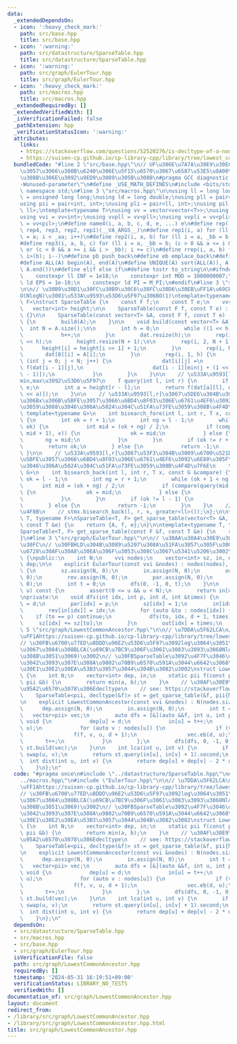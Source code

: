 ```yaml
---
data:
  _extendedDependsOn:
  - icon: ':heavy_check_mark:'
    path: src/base.hpp
    title: src/base.hpp
  - icon: ':warning:'
    path: src/datastructure/SparseTable.hpp
    title: src/datastructure/SparseTable.hpp
  - icon: ':warning:'
    path: src/graph/EulerTour.hpp
    title: src/graph/EulerTour.hpp
  - icon: ':heavy_check_mark:'
    path: src/macros.hpp
    title: src/macros.hpp
  _extendedRequiredBy: []
  _extendedVerifiedWith: []
  _isVerificationFailed: false
  _pathExtension: hpp
  _verificationStatusIcon: ':warning:'
  attributes:
    links:
    - https://stackoverflow.com/questions/52520276/is-decltype-of-a-non-static-member-function-ill-formed
    - https://suisen-cp.github.io/cp-library-cpp/library/tree/lowest_common_ancestor.hpp
  bundledCode: "#line 2 \"src/base.hpp\"\n// UF\u306E\u7A7A\u30E9\u30E0\u30C0\u6E21\
    \u3057\u3066\u308B\u6240\u306E\u5F15\u6570\u3067\u6587\u53E5\u8A00\u308F\u308C\
    \u308B\u306E\u3092\u9ED9\u3089\u305B\u308B\n#pragma GCC diagnostic ignored \"\
    -Wunused-parameter\"\n#define _USE_MATH_DEFINES\n#include <bits/stdc++.h>\nusing\
    \ namespace std;\n#line 3 \"src/macros.hpp\"\n\nusing ll = long long;\nusing ull\
    \ = unsigned long long;\nusing ld = long double;\nusing pll = pair<ll, ll>;\n\
    using pii = pair<int, int>;\nusing pli = pair<ll, int>;\nusing pil = pair<int,\
    \ ll>;\ntemplate<typename T>\nusing vv = vector<vector<T>>;\nusing vvl = vv<ll>;\n\
    using vvi = vv<int>;\nusing vvpll = vv<pll>;\nusing vvpli = vv<pli>;\nusing vvpil\
    \ = vv<pil>;\n#define name4(i, a, b, c, d, e, ...) e\n#define rep(...) name4(__VA_ARGS__,\
    \ rep4, rep3, rep2, rep1)(__VA_ARGS__)\n#define rep1(i, a) for (ll i = 0, _aa\
    \ = a; i < _aa; i++)\n#define rep2(i, a, b) for (ll i = a, _bb = b; i < _bb; i++)\n\
    #define rep3(i, a, b, c) for (ll i = a, _bb = b; (c > 0 && a <= i && i < _bb)\
    \ or (c < 0 && a >= i && i > _bb); i += c)\n#define rrep(i, a, b) for (ll i=(a);\
    \ i>(b); i--)\n#define pb push_back\n#define eb emplace_back\n#define mkp make_pair\n\
    #define ALL(A) begin(A), end(A)\n#define UNIQUE(A) sort(ALL(A)), A.erase(unique(ALL(A)),\
    \ A.end())\n#define elif else if\n#define tostr to_string\n\n#ifndef CONSTANTS\n\
    \    constexpr ll INF = 1e18;\n    constexpr int MOD = 1000000007;\n    constexpr\
    \ ld EPS = 1e-10;\n    constexpr ld PI = M_PI;\n#endif\n#line 3 \"src/datastructure/SparseTable.hpp\"\
    \n\n// \u30B9\u30D1\u30FC\u30B9\u30C6\u30FC\u30D6\u30EB\uFF1A\u69CB\u7BC9\u306B\
    O(NlogN)\u3001\u533A\u9593\u53D6\u5F97\u306BO(1)\ntemplate<typename T, typename\
    \ F>\nstruct SparseTable {\n    const F f;\n    const T e;\n    vv<T> dat;\n \
    \   vector<int> height;\n\n    SparseTable(const F f, const T e) : f(f), e(e)\
    \ {}\n\n    SparseTable(const vector<T> &A, const F f, const T e) : f(f), e(e)\
    \ {\n        build(A);\n    }\n\n    void build(const vector<T> &A) {\n      \
    \  int N = A.size();\n\n        int h = 0;\n        while ((1 << h) <= N) {\n\
    \            h++;\n        }\n        dat.resize(h);\n        rep(i, h) dat[i].resize(1\
    \ << h);\n        height.resize(N + 1);\n\n        rep(i, 2, N + 1) {\n      \
    \      height[i] = height[i >> 1] + 1;\n        }\n        rep(i, N) {\n     \
    \       dat[0][i] = A[i];\n        }\n        rep(i, 1, h) {\n            for\
    \ (int j = 0; j < N; j++) {\n                dat[i][j] =\n                   \
    \ f(dat[i - 1][j],\n                      dat[i - 1][min(j + (1 << (i - 1)), N\
    \ - 1)]);\n            }\n        }\n    }\n\n    // \u533A\u9593[l,r)\u3067\u306E\
    min,max\u3092\u53D6\u5F97\n    T query(int l, int r) {\n        if (l >= r) return\
    \ e;\n        int a = height[r - l];\n        return f(dat[a][l], dat[a][r - (1\
    \ << a)]);\n    }\n\n    // \u533A\u9593[l,r]\u3067\u5DE6\u304B\u3089\u6700\u521D\
    \u306Bx\u306B\u5BFE\u3057\u3066\u6BD4\u8F03\u306E\u6761\u4EF6\u3092\u6E80\u305F\
    \u3059\u3088\u3046\u306A\u5024\u304C\u51FA\u73FE\u3059\u308B\u4F4D\u7F6E\n   \
    \ template<typename G>\n    int bisearch_fore(int l, int r, T x, const G &compare)\
    \ {\n        int ok = r + 1;\n        int ng = l - 1;\n        while (ng + 1 <\
    \ ok) {\n            int mid = (ok + ng) / 2;\n            if (compare(query(l,\
    \ mid + 1), x)) {\n                ok = mid;\n            } else {\n         \
    \       ng = mid;\n            }\n        }\n        if (ok != r + 1) {\n    \
    \        return ok;\n        } else {\n            return -1;\n        }\n   \
    \ }\n\n    // \u533A\u9593[l,r]\u3067\u53F3\u304B\u3089\u6700\u521D\u306Bx\u306B\
    \u5BFE\u3057\u3066\u6BD4\u8F03\u306E\u6761\u4EF6\u3092\u6E80\u305F\u3059\u3088\
    \u3046\u306A\u5024\u304C\u51FA\u73FE\u3059\u308B\u4F4D\u7F6E\n    template<typename\
    \ G>\n    int bisearch_back(int l, int r, T x, const G &compare) {\n        int\
    \ ok = l - 1;\n        int ng = r + 1;\n        while (ok + 1 < ng) {\n      \
    \      int mid = (ok + ng) / 2;\n            if (compare(query(mid, r + 1), x))\
    \ {\n                ok = mid;\n            } else {\n                ng = mid;\n\
    \            }\n        }\n        if (ok != l - 1) {\n            return ok;\n\
    \        } else {\n            return -1;\n        }\n    }\n    // \u4F7F\u7528\
    \u4F8B\n    // stmx.bisearch_back(l, r, x, greater<ll>());\n};\n\ntemplate<typename\
    \ T, typename F>\nSparseTable<T, F> get_sparse_table(vector<T> &A, const F &f,\
    \ const T &e) {\n    return {A, f, e};\n}\n\ntemplate<typename T, typename F>\n\
    SparseTable<T, F> get_sparse_table(const F &f, const T &e) {\n    return {f, e};\n\
    }\n#line 3 \"src/graph/EulerTour.hpp\"\n\n// \u30AA\u30A4\u30E9\u30FC\u30C4\u30A2\
    \u30FC\n// \u30FBHLD\u304B\u3089\u5207\u308A\u51FA\u3057\u305F\u3002\u90E8\u5206\
    \u6728\u30AF\u30A8\u30EA\u306F\u3053\u308C\u3067\u5341\u5206\u3002\nstruct EulerTour\
    \ {\npublic:\n    int N;\n    vvi nodes;\n    vector<int> sz, in, out, rev, par,\
    \ dep;\n\n    explicit EulerTour(const vvi &nodes) : nodes(nodes), N(nodes.size())\
    \ {\n        sz.assign(N, 0);\n        in.assign(N, 0);\n        out.assign(N,\
    \ 0);\n        rev.assign(N, 0);\n        par.assign(N, 0);\n        dep.assign(N,\
    \ 0);\n        int t = 0;\n        dfs(0, -1, 0, t);\n    }\n\n    int operator[](int\
    \ u) const {\n        assert(0 <= u && u < N);\n        return in[u];\n    }\n\
    \nprivate:\n    void dfs(int idx, int p, int d, int &times) {\n        dep[idx]\
    \ = d;\n        par[idx] = p;\n        sz[idx] = 1;\n        in[idx] = times++;\n\
    \        rev[in[idx]] = idx;\n        for (auto &to : nodes[idx]) {\n        \
    \    if (to == p) continue;\n            dfs(to, idx, d + 1, times);\n       \
    \     sz[idx] += sz[to];\n        }\n        out[idx] = times;\n    }\n};\n#line\
    \ 5 \"src/graph/LowestCommonAncestor.hpp\"\n\n// \u7DDA\u5F62LCA\n// \u53C2\u8003\
    \uFF1Ahttps://suisen-cp.github.io/cp-library-cpp/library/tree/lowest_common_ancestor.hpp\n\
    // \u30FB\u6700\u77ED\u8DDD\u96E2\u53D6\u5F97\u3092log\u3064\u3051\u306A\u3044\
    \u3067\u3084\u308BLCA(\u69CB\u7BC9\u306F\u3061\u3083\u3093\u3068NlogN\u304B\u304B\
    \u308B\u3051\u3069)\u3002\n// \u30FBSparseTable\u3092\u4F7F\u3046\u306E\u3067\u3001\
    \u3042\u3093\u307E\u308A\u9802\u70B9\u6570\u591A\u3044\u6642\u3068\u304B\u306F\
    \u30E1\u30E2\u30EA\u53B3\u3057\u3044\u304B\u3082\u3002\nstruct LowestCommonAncestor\
    \ {\n    int N;\n    vector<int> dep, in;\n    static pii f(const pii &a, const\
    \ pii &b) {\n        return min(a, b);\n    }\n    // \u30AF\u30E9\u30B9\u5185\
    \u95A2\u6570\u3078\u306Edecltype\n    // see: https://stackoverflow.com/questions/52520276/is-decltype-of-a-non-static-member-function-ill-formed\n\
    \    SparseTable<pii, decltype(&f)> st = get_sparse_table(&f, pii{MOD, -1});\n\
    \n    explicit LowestCommonAncestor(const vvi &nodes) : N(nodes.size()) {\n  \
    \      dep.assign(N, 0);\n        in.assign(N, 0);\n        int t = 0;\n     \
    \   vector<pii> vec;\n        auto dfs = [&](auto &&f, int u, int p, int d) ->\
    \ void {\n            dep[u] = d;\n            in[u] = t++;\n            vec.eb(d,\
    \ u);\n            for (auto v : nodes[u]) {\n                if (v == p) continue;\n\
    \                f(f, v, u, d + 1);\n                vec.eb(d, u);\n         \
    \       t++;\n            }\n        };\n        dfs(dfs, 0, -1, 0);\n       \
    \ st.build(vec);\n    }\n\n    int lca(int u, int v) {\n        if (in[u] > in[v])\
    \ swap(u, v);\n        return st.query(in[u], in[v] + 1).second;\n    }\n\n  \
    \  int dist(int u, int v) {\n        return dep[u] + dep[v] - 2 * dep[lca(u, v)];\n\
    \    }\n};\n"
  code: "#pragma once\n#include \"../datastructure/SparseTable.hpp\"\n#include \"\
    ../macros.hpp\"\n#include \"EulerTour.hpp\"\n\n// \u7DDA\u5F62LCA\n// \u53C2\u8003\
    \uFF1Ahttps://suisen-cp.github.io/cp-library-cpp/library/tree/lowest_common_ancestor.hpp\n\
    // \u30FB\u6700\u77ED\u8DDD\u96E2\u53D6\u5F97\u3092log\u3064\u3051\u306A\u3044\
    \u3067\u3084\u308BLCA(\u69CB\u7BC9\u306F\u3061\u3083\u3093\u3068NlogN\u304B\u304B\
    \u308B\u3051\u3069)\u3002\n// \u30FBSparseTable\u3092\u4F7F\u3046\u306E\u3067\u3001\
    \u3042\u3093\u307E\u308A\u9802\u70B9\u6570\u591A\u3044\u6642\u3068\u304B\u306F\
    \u30E1\u30E2\u30EA\u53B3\u3057\u3044\u304B\u3082\u3002\nstruct LowestCommonAncestor\
    \ {\n    int N;\n    vector<int> dep, in;\n    static pii f(const pii &a, const\
    \ pii &b) {\n        return min(a, b);\n    }\n    // \u30AF\u30E9\u30B9\u5185\
    \u95A2\u6570\u3078\u306Edecltype\n    // see: https://stackoverflow.com/questions/52520276/is-decltype-of-a-non-static-member-function-ill-formed\n\
    \    SparseTable<pii, decltype(&f)> st = get_sparse_table(&f, pii{MOD, -1});\n\
    \n    explicit LowestCommonAncestor(const vvi &nodes) : N(nodes.size()) {\n  \
    \      dep.assign(N, 0);\n        in.assign(N, 0);\n        int t = 0;\n     \
    \   vector<pii> vec;\n        auto dfs = [&](auto &&f, int u, int p, int d) ->\
    \ void {\n            dep[u] = d;\n            in[u] = t++;\n            vec.eb(d,\
    \ u);\n            for (auto v : nodes[u]) {\n                if (v == p) continue;\n\
    \                f(f, v, u, d + 1);\n                vec.eb(d, u);\n         \
    \       t++;\n            }\n        };\n        dfs(dfs, 0, -1, 0);\n       \
    \ st.build(vec);\n    }\n\n    int lca(int u, int v) {\n        if (in[u] > in[v])\
    \ swap(u, v);\n        return st.query(in[u], in[v] + 1).second;\n    }\n\n  \
    \  int dist(int u, int v) {\n        return dep[u] + dep[v] - 2 * dep[lca(u, v)];\n\
    \    }\n};\n"
  dependsOn:
  - src/datastructure/SparseTable.hpp
  - src/macros.hpp
  - src/base.hpp
  - src/graph/EulerTour.hpp
  isVerificationFile: false
  path: src/graph/LowestCommonAncestor.hpp
  requiredBy: []
  timestamp: '2024-05-31 16:19:51+09:00'
  verificationStatus: LIBRARY_NO_TESTS
  verifiedWith: []
documentation_of: src/graph/LowestCommonAncestor.hpp
layout: document
redirect_from:
- /library/src/graph/LowestCommonAncestor.hpp
- /library/src/graph/LowestCommonAncestor.hpp.html
title: src/graph/LowestCommonAncestor.hpp
---
```

